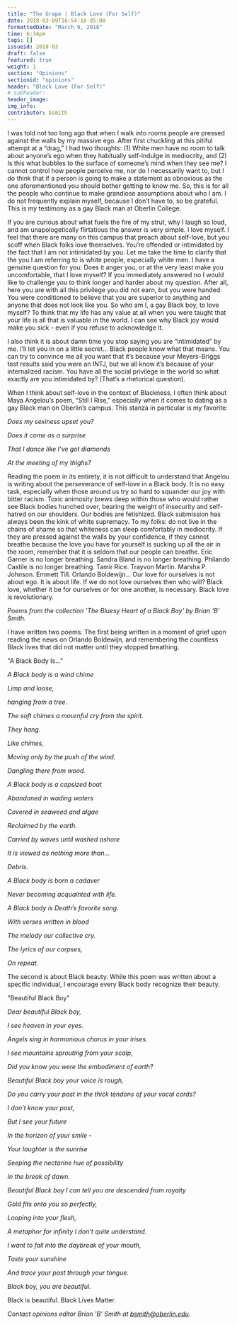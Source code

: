 ```yaml
---
title: "The Grape | Black Love (For Self)"
date: 2018-03-09T16:54:18-05:00
formattedDate: "March 9, 2018"
time: 6:34pm
tags: []
issueid: 2018-03
draft: false
featured: true
weight: 1 
section: "Opinions"
sectionid: "opinions"
header: "Black Love (For Self)"
# subheader:
header_image:
img_info:
contributor: bsmith
---
```


I was told not too long ago that when I walk into rooms people are pressed against the walls by my massive ego. After first chuckling at this pitiful attempt at a “drag,” I had two thoughts: (1) White men have no room to talk about anyone’s ego when they habitually self-indulge in mediocrity, and (2) Is this what bubbles to the surface of someone’s mind when they see me? I cannot control how people perceive me, nor do I necessarily want to, but I do think that if a person is going to make a statement as obnoxious as the one aforementioned you should bother getting to know me. So, this is for all the people who continue to make grandiose assumptions about who I am. I do not frequently explain myself, because I don’t have to, so be grateful. This is my testimony as a gay Black man at Oberlin College.  

If you are curious about what fuels the fire of my strut, why I laugh so loud, and am unapologetically flirtatious the answer is very simple. I love myself. I feel that there are many on this campus that preach about self-love, but you scoff when Black folks love themselves. You’re offended or intimidated by the fact that I am not intimidated by you. Let me take the time to clarify that the you I am referring to is white people, especially white men. I have a genuine question for you: Does it anger you, or at the very least make you uncomfortable, that I love myself? If you immediately answered no I would like to challenge you to think longer and harder about my question. After all, here you are with all this privilege you did not earn, but you were handed. You were conditioned to believe that you are superior to anything and anyone that does not look like you. So who am I, a gay Black boy, to love myself? To think that my life has any value at all when you were taught that your life is all that is valuable in the world. I can see why Black joy would make you sick - even if you refuse to acknowledge it.

I also think it is about damn time you stop saying you are “intimidated” by me. I’ll let you in on a little secret… Black people know what that means. You can try to convince me all you want that it’s because your Meyers-Briggs test results said you were an INTJ, but we all know it’s because of your internalized racism. You have all the social privilege in the world so what exactly are you intimidated by? (That’s a rhetorical question).

When I think about self-love in the context of Blackness, I often think about Maya Angelou’s poem, “Still I Rise,” especially when it comes to dating as a gay Black man on Oberlin’s campus. This stanza in particular is my favorite:



*Does my sexiness upset you?*

*Does it come as a surprise*

*That I dance like I’ve got diamonds*

*At the meeting of my thighs?*



Reading the poem in its entirety, it is not difficult to understand that Angelou is writing about the perseverance of self-love in a Black body. It is no easy task, especially when those around us try so hard to squander our joy with bitter racism. Toxic animosity brews deep within those who would rather see Black bodies hunched over, bearing the weight of insecurity and self-hatred on our shoulders. Our bodies are fetishized. Black submission has always been the kink of white supremacy.
To my folks: do not live in the chains of shame so that whiteness can sleep comfortably in mediocrity. If they are pressed against the walls by your confidence, if they cannot breathe because the love you have for yourself is sucking up all the air in the room, remember that it is seldom that our people can breathe. Eric Garner is no longer breathing. Sandra Bland is no longer breathing. Philando Castile is no longer breathing. Tamir Rice. Trayvon Martin. Marsha P. Johnson. Emmett Till. Orlando Boldewijn... Our love for ourselves is not about ego. It is about life. If we do not love ourselves then who will? Black love, whether it be for ourselves or for one another, is necessary. Black love is revolutionary.

*Poems from the collection \'The Bluesy Heart of a Black Boy’ by Brian ‘B’ Smith.*

I have written two poems. The first being written in a moment of grief upon reading the news on Orlando Boldewijn, and remembering the countless Black lives that did not matter until they stopped breathing.

"A Black Body Is…"


*A Black body is a wind chime*

*Limp and loose,*

*hanging from a tree.*

*The soft chimes a mournful cry from the spirit.*

*They hang.*

*Like chimes,*

*Moving only by the push of the wind.*

*Dangling there from wood.*


*A Black body is a capsized boat*

*Abandoned in wading waters*

*Covered in seaweed and algae*

*Reclaimed by the earth.*

*Carried by waves until washed ashore*

*It is viewed as nothing more than…*

*Debris.*


*A Black body is born a cadaver*

*Never becoming acquainted with life.*


*A Black body is Death’s favorite song.*

*With verses written in blood*

*The melody our collective cry.*

*The lyrics of our corpses,*

*On repeat.*

The second is about Black beauty. While this poem was written about a specific individual, I encourage every Black body recognize their beauty.

"Beautiful Black Boy"

*Dear beautiful Black boy,*


*I see heaven in your eyes.*

*Angels sing in harmonious chorus in your irises.*

*I see mountains sprouting from your scalp,*

*Did you know you were the embodiment of earth?*


*Beautiful Black boy your voice is rough,*

*Do you carry your past in the thick tendons of your vocal cords?*

*I don’t know your past,*

*But I see your future*

*In the horizon of your smile -*

*Your laughter is the sunrise*

*Seeping the nectarine hue of possibility*

*In the break of dawn.*


*Beautiful Black boy I can tell you are descended from royalty*

*Gold fits onto you so perfectly,*

*Looping into your flesh,*

*A metaphor for infinity I don’t quite understand.*

*I want to fall into the daybreak of your mouth,*

*Taste your sunshine*

*And trace your past through your tongue.*

*Black boy, you are beautiful.*


Black is beautiful.
Black Lives Matter.

*Contact opinions editor Brian 'B' Smith at bsmith@oberlin.edu.*
